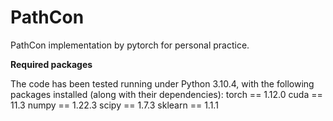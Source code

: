 # PathCon

PathCon implementation by pytorch for personal practice.


**Required packages**

The code has been tested running under Python 3.10.4, with the following packages installed (along with their dependencies):
    torch == 1.12.0
    cuda == 11.3
    numpy == 1.22.3
    scipy == 1.7.3
    sklearn == 1.1.1
